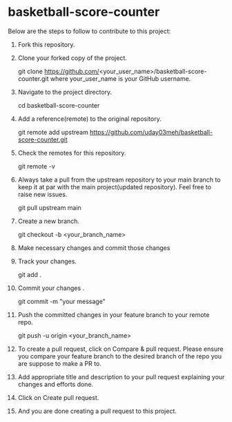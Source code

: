 # basketball-score-counter

Below are the steps to follow to contribute to this project:

1. Fork this repository.

2. Clone your forked copy of the project.

      git clone https://github.com/<your_user_name>/basketball-score-counter.git
       where your_user_name is your GitHub username.

3. Navigate to the project directory.

    cd basketball-score-counter

4. Add a reference(remote) to the original repository.

    git remote add upstream https://github.com/uday03meh/basketball-score-counter.git

5. Check the remotes for this repository.

     git remote -v

6. Always take a pull from the upstream repository to your main branch to keep it at par with the main project(updated repository). Feel free to raise new issues.

     git pull upstream main

7. Create a new branch.

     git checkout -b <your_branch_name>

8. Make necessary changes and commit those changes

9. Track your changes.

    git add .

10. Commit your changes .

    git commit -m "your message"

11. Push the committed changes in your feature branch to your remote repo.

    git push -u origin <your_branch_name>

12. To create a pull request, click on Compare & pull request. Please ensure you compare your feature branch to the desired branch of the repo you are suppose to make a PR to.

13. Add appropriate title and description to your pull request explaining your changes and efforts done.

14. Click on Create pull request.

15. And you are done creating a pull request to this project.
 
